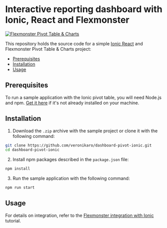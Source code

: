 # Interactive reporting dashboard with Ionic, React and Flexmonster

[![Flexmonster Pivot Table & Charts](https://www.flexmonster.com/fm_uploads/2020/06/GitHub_fm.png)](https://flexmonster.com)

This repository holds the source code for a simple [Ionic React](https://ionicframework.com/docs/react) and Flexmonster Pivot Table & Charts project:
- [Prerequisites](#prerequisites)
- [Installation](#installation)
- [Usage](#usage)

## Prerequisites <a id="prerequisites"></a>

To run a sample application with the Ionic pivot table, you will need Node.js and npm. [Get it here](https://docs.npmjs.com/getting-started/installing-node) if it's not already installed on your machine.

## Installation<a id="installation"></a>
1) Download the `.zip` archive with the sample project or clone it with the following command:
```bash
git clone https://github.com/veronikaro/dashboard-pivot-ionic.git
cd dashboard-pivot-ionic
```
2) Install npm packages described in the `package.json` file:
```bash
npm install
```
3) Run the sample application with the following command:
```bash
npm run start
```

## Usage <a id="usage"></a>
For details on integration, refer to the [Flexmonster integration with Ionic](https://www.flexmonster.com/doc/integration-with-ionic/) tutorial.
